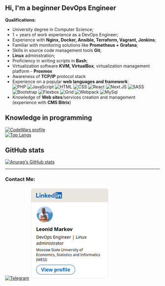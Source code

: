 ## Hi, I'm a beginner DevOps Engineer  

**Qualifications:**  
- University degree in Computer Science;  
- 1 + years of work experience as a DevOps Engineer;  
- Experience with **Nginx, Docker, Ansible, Terraform, Vagrant, Jenkins**;   
- Familiar with monitoring solutions like **Prometheus + Grafana**;  
- Skills in source code management tools **Git**;
- **Linux** administration;  
- Proficiency in writing scripts in **Bash**;
- Virtualization software **KVM, VirtualBox**, virtualization management platform - **Proxmox**
- Awareness of **TCP/IP** protocol stack
- Experience on a popular **web languages and framework**:  
![PHP](https://img.shields.io/badge/PHP-090909?style=for-the-badge&logo=PHP)
![JavaScript](https://img.shields.io/badge/JavaScript-090909?style=for-the-badge&logo=JavaScript)
![HTML](https://img.shields.io/badge/HTML-090909?style=for-the-badge&logo=HTML5)
![CSS](https://img.shields.io/badge/CSS-090909?style=for-the-badge&logo=CSS3)
![React](https://img.shields.io/badge/React-090909?style=for-the-badge&logo=React)
![Next.JS](https://img.shields.io/badge/Next.JS-090909?style=for-the-badge&logo=Next.js)
![SASS](https://img.shields.io/badge/SASS-090909?style=for-the-badge&logo=SASS)
![Bootstrap](https://img.shields.io/badge/Bootstrap-090909?style=for-the-badge&logo=Bootstrap)
![Flexbox](https://img.shields.io/badge/Flexbox-090909?style=for-the-badge&logo=Flexbox)
![Grid](https://img.shields.io/badge/Grid-090909?style=for-the-badge&logo=Grid)
![Webpack](https://img.shields.io/badge/Webpack-090909?style=for-the-badge&logo=Webpack)
![MySql](https://img.shields.io/badge/MySql-090909?style=for-the-badge&logo=MySql)
- Knowledge of **Web sites**/services creation and management (experience with **CMS Bitrix**)

## Knowledge in programming  
[![CodeWars profile](https://www.codewars.com/users/LMarkov/badges/large)](https://www.codewars.com/users/LMarkov)  
[![Top Langs](https://github-readme-stats.vercel.app/api/top-langs/?username=LMarkovWEB)](https://github.com/anuraghazra/github-readme-stats)

## GitHub stats
[![Anurag's GitHub stats](https://github-readme-stats.vercel.app/api?username=LMarkovWEB&count_private=true&show_icons=true)](https://github.com/anuraghazra/github-readme-stats)

---
### Contact Me:
[![Telegram](https://img.shields.io/badge/-Telegram-090909?style=for-the-badge&logo=telegram&logoColor=27A0D9)](https://t.me/LMarkov)
[<img src="linkedin-pic.png">](https://www.linkedin.com/in/leonid-markov-devops/)
